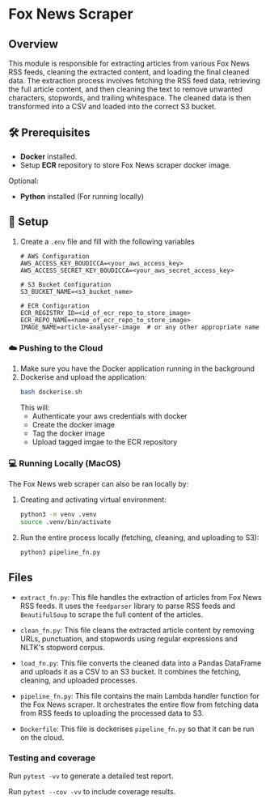 # Fox News Scraper

## Overview

This module is responsible for extracting articles from various Fox News RSS feeds, cleaning the extracted content, and loading the final cleaned data. The extraction process involves fetching the RSS feed data, retrieving the full article content, and then cleaning the text to remove unwanted characters, stopwords, and trailing whitespace. The cleaned data is then transformed into a CSV and loaded into the correct S3 bucket.

## 🛠️ Prerequisites
- **Docker** installed.
- Setup **ECR** repository to store Fox News scraper docker image.  

Optional:
- **Python** installed (For running locally)

## 📂 Setup
1. Create a `.env` file and fill with the following variables
    ```env
    # AWS Configuration
    AWS_ACCESS_KEY_BOUDICCA=<your_aws_access_key>
    AWS_ACCESS_SECRET_KEY_BOUDICCA=<your_aws_secret_access_key>

    # S3 Bucket Configuration
    S3_BUCKET_NAME=<s3_bucket_name>

    # ECR Configuration
    ECR_REGISTRY_ID=<id_of_ecr_repo_to_store_image>
    ECR_REPO_NAME=<name_of_ecr_repo_to_store_image>
    IMAGE_NAME=article-analyser-image  # or any other appropriate name
    ```

### ☁️ Pushing to the Cloud
1. Make sure you have the Docker application running in the background
2. Dockerise and upload the application:
    ```bash
    bash dockerise.sh
    ```
    This will:
    - Authenticate your aws credentials with docker
    - Create the docker image
    - Tag the docker image
    - Upload tagged imgae to the ECR repository

### 💻 Running Locally (MacOS)
The Fox News web scraper can also be ran locally by:

1. Creating and activating virtual environment:
    ```bash
    python3 -m venv .venv
    source .venv/bin/activate
    ```
2. Run the entire process locally (fetching, cleaning, and uploading to S3):
    ```bash
    python3 pipeline_fn.py
    ```

## Files

- `extract_fn.py`: This file handles the extraction of articles from Fox News RSS feeds. It uses the `feedparser` library to parse RSS feeds and `BeautifulSoup` to scrape the full content of the articles.

- `clean_fn.py`: This file cleans the extracted article content by removing URLs, punctuation, and stopwords using regular expressions and NLTK's stopword corpus.

- `load_fn.py`: This file converts the cleaned data into a Pandas DataFrame and uploads it as a CSV to an S3 bucket. It combines the fetching, cleaning, and uploaded processes.

- `pipeline_fn.py`: This file contains the main Lambda handler function for the Fox News scraper. It orchestrates the entire flow from fetching data from RSS feeds to uploading the processed data to S3.

- `Dockerfile`: This file is dockerises `pipeline_fn.py` so that it can be run on the cloud.

### Testing and coverage 

Run `pytest -vv` to generate a detailed test report. 

Run `pytest --cov -vv` to include coverage results.